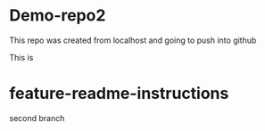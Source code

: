 # Demo-repo2

This repo was created from localhost
and going to push into github

This is

# feature-readme-instructions

second branch
